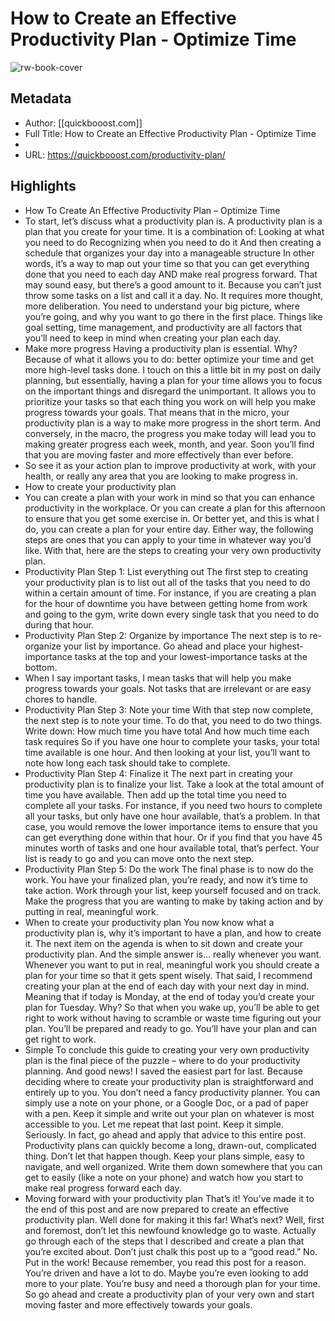 # How to Create an Effective Productivity Plan - Optimize Time

![rw-book-cover](https://readwise-assets.s3.amazonaws.com/static/images/article1.be68295a7e40.png)

## Metadata
- Author: [[quickbooost.com]]
- Full Title: How to Create an Effective Productivity Plan - Optimize Time
- 
- URL: https://quickbooost.com/productivity-plan/

## Highlights
- How To Create An Effective Productivity Plan – Optimize Time
- To start, let’s discuss what a productivity plan is. A productivity plan is a plan that you create for your time. It is a combination of:
  Looking at what you need to do
  Recognizing when you need to do it
  And then creating a schedule that organizes your day into a manageable structure
  In other words, it’s a way to map out your time so that you can get everything done that you need to each day AND make real progress forward.
  That may sound easy, but there’s a good amount to it. Because you can’t just throw some tasks on a list and call it a day.
  No.
  It requires more thought, more deliberation. You need to understand your big picture, where you’re going, and why you want to go there in the first place. Things like goal setting, time management, and productivity are all factors that you’ll need to keep in mind when creating your plan each day.
- Make more progress
  Having a productivity plan is essential. Why? Because of what it allows you to do: better optimize your time and get more high-level tasks done.
  I touch on this a little bit in my post on daily planning, but essentially, having a plan for your time allows you to focus on the important things and disregard the unimportant.
  It allows you to prioritize your tasks so that each thing you work on will help you make progress towards your goals.
  That means that in the micro, your productivity plan is a way to make more progress in the short term. And conversely, in the macro, the progress you make today will lead you to making greater progress each week, month, and year.
  Soon you’ll find that you are moving faster and more effectively than ever before.
- So see it as your action plan to improve productivity at work, with your health, or really any area that you are looking to make progress in.
- How to create your productivity plan
- You can create a plan with your work in mind so that you can enhance productivity in the workplace. Or you can create a plan for this afternoon to ensure that you get some exercise in.
  Or better yet, and this is what I do, you can create a plan for your entire day.
  Either way, the following steps are ones that you can apply to your time in whatever way you’d like. With that, here are the steps to creating your very own productivity plan.
- Productivity Plan Step 1: List everything out
  The first step to creating your productivity plan is to list out all of the tasks that you need to do within a certain amount of time.
  For instance, if you are creating a plan for the hour of downtime you have between getting home from work and going to the gym, write down every single task that you need to do during that hour.
- Productivity Plan Step 2: Organize by importance
  The next step is to re-organize your list by importance. Go ahead and place your highest-importance tasks at the top and your lowest-importance tasks at the bottom.
- When I say important tasks, I mean tasks that will help you make progress towards your goals. Not tasks that are irrelevant or are easy chores to handle.
- Productivity Plan Step 3: Note your time
  With that step now complete, the next step is to note your time. To do that, you need to do two things. Write down:
  How much time you have total
  And how much time each task requires
  So if you have one hour to complete your tasks, your total time available is one hour. And then looking at your list, you’ll want to note how long each task should take to complete.
- Productivity Plan Step 4: Finalize it
  The next part in creating your productivity plan is to finalize your list. Take a look at the total amount of time you have available. Then add up the total time you need to complete all your tasks.
  For instance, if you need two hours to complete all your tasks, but only have one hour available, that’s a problem.
  In that case, you would remove the lower importance items to ensure that you can get everything done within that hour. Or if you find that you have 45 minutes worth of tasks and one hour available total, that’s perfect.
  Your list is ready to go and you can move onto the next step.
- Productivity Plan Step 5: Do the work
  The final phase is to now do the work. You have your finalized plan, you’re ready, and now it’s time to take action.
  Work through your list, keep yourself focused and on track. Make the progress that you are wanting to make by taking action and by putting in real, meaningful work.
- When to create your productivity plan
  You now know what a productivity plan is, why it’s important to have a plan, and how to create it. The next item on the agenda is when to sit down and create your productivity plan.
  And the simple answer is… really whenever you want.
  Whenever you want to put in real, meaningful work you should create a plan for your time so that it gets spent wisely.
  That said, I recommend creating your plan at the end of each day with your next day in mind. Meaning that if today is Monday, at the end of today you’d create your plan for Tuesday.
  Why?
  So that when you wake up, you’ll be able to get right to work without having to scramble or waste time figuring out your plan. You’ll be prepared and ready to go. You’ll have your plan and can get right to work.
- Simple
  To conclude this guide to creating your very own productivity plan is the final piece of the puzzle – where to do your productivity planning.
  And good news! I saved the easiest part for last. Because deciding where to create your productivity plan is straightforward and entirely up to you.
  You don’t need a fancy productivity planner. You can simply use a note on your phone, or a Google Doc, or a pad of paper with a pen. Keep it simple and write out your plan on whatever is most accessible to you.
  Let me repeat that last point.
  Keep it simple. Seriously.
  In fact, go ahead and apply that advice to this entire post. Productivity plans can quickly become a long, drawn-out, complicated thing. Don’t let that happen though.
  Keep your plans simple, easy to navigate, and well organized. Write them down somewhere that you can get to easily (like a note on your phone) and watch how you start to make real progress forward each day.
- Moving forward with your productivity plan
  That’s it! You’ve made it to the end of this post and are now prepared to create an effective productivity plan. Well done for making it this far!
  What’s next?
  Well, first and foremost, don’t let this newfound knowledge go to waste. Actually go through each of the steps that I described and create a plan that you’re excited about.
  Don’t just chalk this post up to a “good read.” No. Put in the work!
  Because remember, you read this post for a reason.
  You’re driven and have a lot to do. Maybe you’re even looking to add more to your plate. You’re busy and need a thorough plan for your time.
  So go ahead and create a productivity plan of your very own and start moving faster and more effectively towards your goals.
